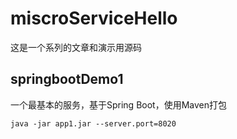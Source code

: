 # miscroServiceHello
这是一个系列的文章和演示用源码

## springbootDemo1
一个最基本的服务，基于Spring Boot，使用Maven打包
```
java -jar app1.jar --server.port=8020
```

